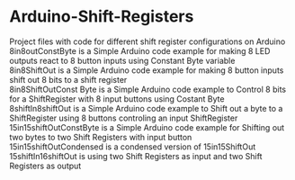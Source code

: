 # Arduino-Shift-Registers
Project files with code for different shift register configurations on Arduino <BR />
8in8outConstByte is a Simple Arduino code example for making 8 LED outputs react to 8 button inputs using Constant Byte variable <BR />
8in8ShiftOut is a Simple Arduino code example for making 8 button inputs shift out 8 bits to a shift register <BR />
8in8ShiftOutConst Byte is a Simple Arduino code example to Control 8 bits for a ShiftRegister with 8 input buttons using Costant Byte <BR />
8shiftIn8shiftOut is a Simple Arduino code example to Shift out a byte to a ShiftRegister using 8 buttons controling an input ShiftRegister <BR />
15in15shiftOutConstByte is a Simple Arduino code example for Shifting out two bytes to two Shift Registers with input button <BR />
15in15shiftOutCondensed is a condensed version of 15in15ShiftOut <BR />
15shiftIn16shiftOut is using two Shift Registers as input and two Shift Registers as output <BR />
